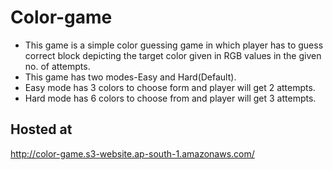 # Color-game
* This game is a simple color guessing game in which player has to guess correct block depicting the target color given in RGB values in the given no. of attempts.
* This game has two modes-Easy and Hard(Default).
* Easy mode has 3 colors to choose form and player will get 2 attempts.
* Hard mode has 6 colors to choose from and player will get 3 attempts.

## Hosted at
http://color-game.s3-website.ap-south-1.amazonaws.com/
